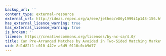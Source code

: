 ```yaml
---
backup_url: ''
content_type: external-resource
external_url: http://ideas.repec.org/a/eee/jetheo/v86y1999i1p148-156.html
has_external_licence_warning: true
has_external_license_warning: true
is_broken: ''
license: https://creativecommons.org/licenses/by-nc-sa/4.0/
title: Can Pre-Arranged Matches by Avoided in Two-Sided Matching Markets
uid: 8d1d82f1-c010-442e-a6d9-0110c0cb9d77
---
```

